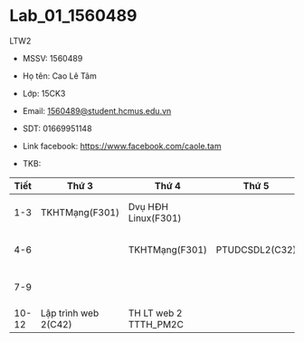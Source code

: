 # Lab_01_1560489
LTW2
* MSSV: 1560489
* Họ tên: Cao Lê Tâm
* Lớp: 15CK3
* Email: 1560489@student.hcmus.edu.vn
* SDT: 01669951148
* Link facebook: https://www.facebook.com/caole.tam

* TKB:

| Tiết  | Thứ 3           | Thứ 4           | Thứ 5           | Thứ 6           | Thứ 7           |
| -------|-----------------|-----------------|-----------------|-----------------|-----------------|
|  1-3   |         TKHTMạng(F301)        | Dvụ HĐH Linux(F301)|  |    TƯ TƯỞNG HCM(C32)   | TH PTƯD CSDL2 TTTH_PM2E|
|  4-6   |                 |  TKHTMạng(F301) |         PTUDCSDL2(C32)         |    PHÁP LUẬT ĐC(C32)    | |
|  7-9   |   |    |                 |                 |       TH Dvụ HĐH Linux TTTH_PM2A|
| 10-12|        Lập trình web 2(C42)         | TH LT web 2 TTTH_PM2C |                 |                 |                 |
